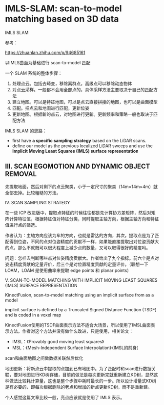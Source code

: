 # IMLS-SLAM: scan-to-model matching based on 3D data

IMLS SLAM

参考：

https://zhuanlan.zhihu.com/p/94685161

以IMLS曲面为基础进行 scan-to-model 匹配

一个 SLAM 系统的整体步骤：

1. 处理点云。包括去畸变，移除离群点，高级点可以移除动态物体
2. 对点云采样。一般都不会用全部点的，具体采样方法主要取决于自己的匹配方法
3. 建立地图。可以是特征地图，可以是点云直接拼接的地图，也可以是曲面模型
4. 匹配。把点云和地图进行匹配，更新位姿
5. 更新地图。根据新的点云，对地图进行更新。更新频率和策略一般也取决于匹配方法

IMLS SLAM 的思路：

- first have **a specific sampling strategy** based on the LiDAR scans.
- define our model as the previous localized LiDAR sweeps and use the **Implicit Moving Least Squares (IMLS) surface representation**

## III. SCAN EGOMOTION AND DYNAMIC OBJECT REMOVAL

先提取地面，然后对剩下的点云聚类，小于一定尺寸的聚类（14m×14m×4m）就全部去掉。比较粗糙的方法。

IV. SCAN SAMPLING STRATEGY

在一些 ICP 改进版中，提取点特征的时候往往都是先计算协方差矩阵，然后对矩阵计算特征值，根据特征值对特征分类，同时提取主轴方向，根据主轴方向和特征值进行点的筛选。

作者认为：主轴方向应该为车的方向，也就是雷达的方向，其次，提取点是为了匹配得到位姿，不同的点对位姿精度的贡献不一样，如果能直接提取出对位姿贡献大的点，那么不就既可以很大程度上减少点的数量，又可以取得很好的精度吗。

问题：怎样去判断哪些点对位姿精度贡献大。作者给出了九个指标。前六个是点对姿态精度贡献的定量评价，后三个是对位置精度贡献的定量评价。（联想一下 LOAM，LOAM 是使用曲率来提取 edge points 和 planar points）

V. SCAN-TO-MODEL MATCHING WITH IMPLICIT MOVING LEAST SQUARES (IMLS) SURFACE REPRESENTATION

KinectFusion, scan-to-model matching using an implicit surface from as a model

implicit surface is defined by a Truncated Signed Distance Function (TSDF) and is coded in a voxel map

KinectFusion使用的TSDF曲面表示方法不适合大场景，所以使用了IMSL曲面表示方法。作者对这个方法并没有做什么改进，只是使用，相关论文：

- IMSL：《Provably good moving least squares》
- MSL：《Mesh-Independent Surface Interpolation》（IMSL的前身）

scan和曲面地图之间做数据关联然后优化

地图更新：将新点云中提取的点加到已有地图中。为了匹配时和scan进行数据关联，要对地图进行KD树存储，目前的做法是每次更新完就重新建立KD树，显然这种做法比较耗计算量，这也是整个步骤中耗时最长的一步。所以设计增量式KD树是有必要的，即每次根据删除的老点和增加的新点更新KD树，而不是重新建。

个人感觉这篇文章比较一般，亮点应该就是使用了 IMLS 表示。
